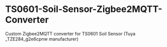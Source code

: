 # TS0601-Soil-Sensor-Zigbee2MQTT-Converter
Custom Zigbee2MQTT converter for TS0601 Soil Sensor (Tuya _TZE284_g2e6cpnw manufacturer)
